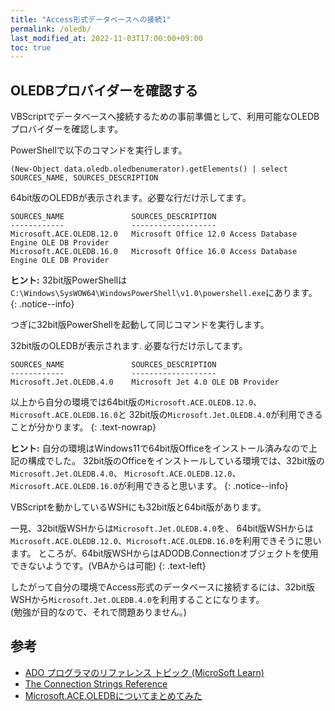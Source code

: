 ```yaml
---
title: "Access形式データベースへの接続1"
permalink: /oledb/
last_modified_at: 2022-11-03T17:00:00+09:00
toc: true
---
```



## OLEDBプロバイダーを確認する

VBScriptでデータベースへ接続するための事前準備として、利用可能なOLEDBプロバイダーを確認します。

PowerShellで以下のコマンドを実行します。

```shell
(New-Object data.oledb.oledbenumerator).getElements() | select SOURCES_NAME, SOURCES_DESCRIPTION
```

64bit版のOLEDBが表示されます。必要な行だけ示してます。 

```shell
SOURCES_NAME               SOURCES_DESCRIPTION
------------               -------------------
Microsoft.ACE.OLEDB.12.0   Microsoft Office 12.0 Access Database Engine OLE DB Provider
Microsoft.ACE.OLEDB.16.0   Microsoft Office 16.0 Access Database Engine OLE DB Provider
```

**ヒント:** 32bit版PowerShellは`C:\Windows\SysWOW64\WindowsPowerShell\v1.0\powershell.exe`にあります。
{: .notice--info}

つぎに32bit版PowerShellを起動して同じコマンドを実行します。

32bit版のOLEDBが表示されます. 必要な行だけ示してます。

```shell
SOURCES_NAME               SOURCES_DESCRIPTION
------------               -------------------
Microsoft.Jet.OLEDB.4.0    Microsoft Jet 4.0 OLE DB Provider
```

以上から自分の環境では64bit版の`Microsoft.ACE.OLEDB.12.0`、`Microsoft.ACE.OLEDB.16.0`と
32bit版の`Microsoft.Jet.OLEDB.4.0`が利用できることが分かります。
{: .text-nowrap}

**ヒント:** 自分の環境はWindows11で64bit版Officeをインストール済みなので上記の構成でした。
32bit版のOfficeをインストールしている環境では、32bit版の`Microsoft.Jet.OLEDB.4.0`、
`Microsoft.ACE.OLEDB.12.0`、`Microsoft.ACE.OLEDB.16.0`が利用できると思います。
{: .notice--info}

VBScriptを動かしているWSHにも32bit版と64bit版があります。

一見、32bit版WSHからは`Microsoft.Jet.OLEDB.4.0`を、
64bit版WSHからは`Microsoft.ACE.OLEDB.12.0`、`Microsoft.ACE.OLEDB.16.0`を利用できそうに思います。
ところが、64bit版WSHからはADODB.Connectionオブジェクトを使用できないようです。(VBAからは可能)
{: .text-left}

したがって自分の環境でAccess形式のデータベースに接続するには、32bit版WSHから`Microsoft.Jet.OLEDB.4.0`を利用することになります。  
(勉強が目的なので、それで問題ありません。)

## 参考

- [ADO プログラマのリファレンス トピック (MicroSoft Learn)](https://learn.microsoft.com/ja-jp/office/client-developer/access/desktop-database-reference/ado-programmer-s-reference-topics)
- [The Connection Strings Reference](https://www.connectionstrings.com/)
- [Microsoft.ACE.OLEDBについてまとめてみた](https://qiita.com/yaju/items/7b0aa9e9f30005f60388) 

